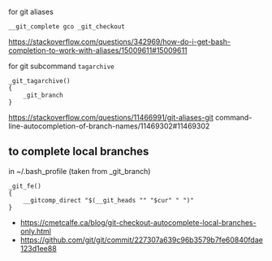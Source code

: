 for git aliases

`__git_complete gco _git_checkout`

https://stackoverflow.com/questions/342969/how-do-i-get-bash-completion-to-work-with-aliases/15009611#15009611

for git subcommand `tagarchive`

```
_git_tagarchive() 
{
    _git_branch
}
```

https://stackoverflow.com/questions/11466991/git-aliases-git command-line-autocompletion-of-branch-names/11469302#11469302

## to complete local branches

in ~/.bash_profile (taken from _git_branch)

```
_git_fe() 
{
    __gitcomp_direct "$(__git_heads "" "$cur" " ")"
}
```

- https://cmetcalfe.ca/blog/git-checkout-autocomplete-local-branches-only.html
- https://github.com/git/git/commit/227307a639c96b3579b7fe60840fdae123d1ee88